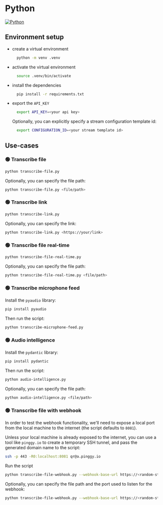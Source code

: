 # Python

[![Python](https://img.shields.io/badge/python-3.10+-green)](https://www.python.org/downloads/)

## Environment setup

- create a virtual environment
  ```bash
    python -m venv .venv
  ```

- activate the virtual environment
  ```bash
    source .venv/bin/activate
  ```
  
- install the dependencies
  ```bash
    pip install -r requirements.txt
  ```
  
- export the `API_KEY`
  ```bash
    export API_KEY=<your api key>
  ```
  Optionally, you can explicitly specify a stream configuration template id:
  ```bash
    export CONFIGURATION_ID=<your stream template id>
  ```
 
## Use-cases

### 🟢 Transcribe file
```bash
python transcribe-file.py
```

Optionally, you can specify the file path:
```bash
python transcribe-file.py <file/path>
```

### 🟢 Transcribe link
```bash
python transcribe-link.py
```

Optionally, you can specify the link:
```bash
python transcribe-link.py <https://your/link>
```

### 🟢 Transcribe file real-time
```bash
python transcribe-file-real-time.py
```

Optionally, you can specify the file path:
```bash
python transcribe-file-real-time.py <file/path>
```

### 🟢 Transcribe microphone feed

Install the `pyaudio` library:
```bash
pip install pyaudio
```

Then run the script:
```bash
python transcribe-microphone-feed.py
```

### 🟢 Audio intelligence

Install the `pydantic` library:
```bash
pip install pydantic
```

Then run the script:
```bash
python audio-intelligence.py
```

Optionally, you can specify the file path:
```bash
python audio-intelligence.py <file/path>
```

### 🟢 Transcribe file with webhook

In order to test the webhook functionality, we'll need to expose a local port from the local machine to the internet (the script defaults to `8081`).

Unless your local machine is already exposed to the internet, you can use a tool like `pinggy.io` to create a temporary SSH tunnel, and pass the generated domain name to the script:

```bash
ssh -p 443 -R0:localhost:8081 qr@a.pinggy.io
```

Run the script
```bash
python transcribe-file-webhook.py --webhook-base-url https://<random-string>.pinggy.link
```

Optionally, you can specify the file path and the port used to listen for the webhook:
```bash
python transcribe-file-webhook.py --webhook-base-url https://<random-string>.pinggy.link --file-path <file/path> --port 8081
```